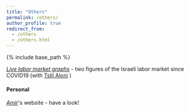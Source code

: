 ```yaml
---
title: "Others"
permalink: /others/
author_profile: true
redirect_from:
  - /others
  - /others.html
---
```


{% include base_path %}

[*Live labor market graphs*](https://sites.google.com/view/tslil-aloni/labormarketcovid19?authuser=0)  - two figures of the Israeli labor market since COVID19 
(with [Tslil Aloni](https://sites.google.com/view/tslil-aloni/home?authuser=0) )


#### Personal
[*Amir*](https://www.amirbar.net)'s website - have a look!


